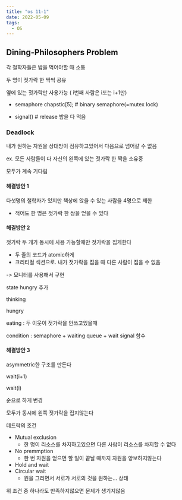 ```yaml
---
title: "os 11-1"
date: 2022-05-09
tags:
  - OS
---
```


## Dining-Philosophers Problem

각 철학자들은 밥을 먹어야할 때 소통

두 명이 젓가락 한 짝씩 공유

옆에 있는 젓가락만 사용가능 ( i번째 사람은 i또는 i+1만)

- semaphore chapstic[5]; # binary semaphore(=mutex lock)

- signal() # release 밥을 다 먹음

### Deadlock

내가 원하는 자원을 상대방이 점유하고있어서 다음으로 넘어갈 수 없음

ex. 모든 사람들이 다 자신의 왼쪽에 있는 젓가락 한 짝을 소유중

모두가 계속 기다림

#### 해결방안 1

다섯명의 철학자가 있지만 책상에 앉을 수 있는 사람을 4명으로 제한

- 적어도 한 명은 젓가락 한 쌍을 얻을 수 있다

#### 해결방안 2

젓가락 두 개가 동시에 사용 가능할때만 젓가락을 집게한다

- 두 줄의 코드가 atomic하게
- 크리티컬 섹션으로. 내가 젓가락을 집을 때 다른 사람이 집을 수 없음

-> 모니터를 사용해서 구현

state hungry 추가

thinking

hungry

eating : 두 이웃이 젓가락을 안쓰고있을때

condition : semaphore + waiting queue + wait signal 함수

#### 해결방안 3

asymmetric한 구조를 만든다

wait(i+1)

wait(i)

순으로 하게 변경

모두가 동시에 왼쪽 젓가락을 집지않는다

데드락의 조건

- Mutual exclusion
  - 한 명이 리소스를 차지하고있으면 다른 사람이 리소스를 차지할 수 없다
- No premmption
  - 한 번 자원을 얻으면 할 일이 끝날 때까지 자원을 양보하지않는다
- Hold and wait
- Circular wait
  - 원을 그리면서 서로가 서로의 것을 원하는... 상태

위 조건 중 하나라도 만족하지않으면 문제가 생기지않음
